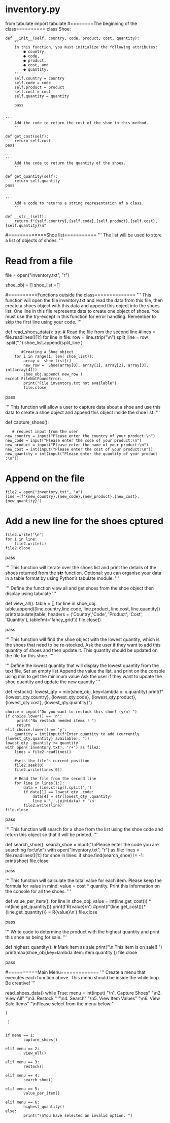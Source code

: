 # inventory.py
from tabulate import tabulate
#========The beginning of the class==========
class Shoe:

    def __init__(self, country, code, product, cost, quantity):
        '''
        In this function, you must initialize the following attributes:
            ● country,
            ● code,
            ● product,
            ● cost, and
            ● quantity.
        '''
        self.country = country
        self.code = code
        self.product = product
        self.cost = cost
        self.quantity = quantity

        pass

    
    '''
        Add the code to return the cost of the shoe in this method.
        '''

    def get_cost(self):
        return self.cost
    pass
    

    '''
        Add the code to return the quantity of the shoes.
        '''

    def get_quantity(self):
        return self.quantity
    pass


    '''
        Add a code to returns a string representation of a class.
        '''

    def __str__(self):
        return f"{self.country},{self.code},{self.product},{self.cost},{self.quantity}\n"



#=============Shoe list===========
'''
The list will be used to store a list of objects of shoes.
'''

# Read from a file 
file = open("inventory.txt", "r") 


shoe_obj = []
shoe_list =[]

#==========Functions outside the class==============
'''
    This function will open the file inventory.txt
    and read the data from this file, then create a shoes object with this data
    and append this object into the shoes list. One line in this file represents
    data to create one object of shoes. You must use the try-except in this function
    for error handling. Remember to skip the first line using your code.
'''


def read_shoes_data():
    try:
            # Read the file from the second line
           #lines = file.readlines()[1:]
        for line in file:
            row = line.strip("\n")
            split_line = row .split(",")
            shoe_list.append(split_line )
      

           #Creating a Shoe object
        for i in range(1, len( shoe_list)):
            array =  shoe_list[i]
            new_row =  Shoe(array[0], array[1], array[2], array[3], int(array[4]))
            shoe_obj.append( new_row )
    except FileNotFoundError:
            print("File inventory.txt not available")
            file.close
        
         
pass

'''
    This function will allow a user to capture data
    about a shoe and use this data to create a shoe object
    and append this object inside the shoe list.
 '''


def capture_shoes():
    
       # request input from the user
    new_country = input("Please enter the country of your product:\n")
    new_code = input("Please enter the code of your product:\n")
    new_product = input("Please enter the name of your product:\n")
    new_cost = int(input("Please enter the cost of your product:\n"))
    new_quantity = int(input("Please enter the quantity of your product :\n"))

# Append on the file 
    file2 = open("inventory.txt", "a") 
    line =(f'{new_country},{new_code},{new_product},{new_cost},{new_quantity}')

# Add a new line for the shoes cptured
    file2.write('\n')
    for i in line:
        file2.write(i)
    file2.close
        
pass
    
'''
    This function will iterate over the shoes list and
    print the details of the shoes returned from the __str__
    function. Optional: you can organise your data in a table format
    by using Python’s tabulate module.
'''

'''
Define the function view all  and get shoes from the shoe object then display using tabulate
'''

def view_all():
    table = []
    for line in shoe_obj:
      table.append([line.country,line.code, line.product, line.cost, line.quantity])
    print(tabulate(table, headers = ('Country','Code', 'Product', 'Cost', 'Quantity'), tablefmt='fancy_grid'))
    file.close()

    
pass
   
'''
    This function will find the shoe object with the lowest quantity,
    which is the shoes that need to be re-stocked. Ask the user if they
    want to add this quantity of shoes and then update it.
    This quantity should be updated on the file for this shoe.
'''

'''   Define the lowest quantity that will display the lowest quantity from the text file,
      Set an empty list Append the value the list, and print on the console using min to get 
      the minimum value Ask the user if they want to update the shoe quantity and update the new quantity 
 '''


def restock():
    lowest_qty = min(shoe_obj, key=lambda x: x.quantity)
    print(f"{lowest_qty.country}, {lowest_qty.code}, {lowest_qty.product}, {lowest_qty.cost}, {lowest_qty.quantity}")

    choice = input("Do you want to restock this shoe? (y/n) ")
    if choice.lower() == 'n':
         print("No restock needed items ! ")
         return
    elif choice.lower() == 'y':
        quantity = int(input(f"Enter quantity to add (currently {lowest_qty.quantity} available): "))
    lowest_qty .quantity += quantity
    with open('inventory.txt', 'r+') as file2:
        lines = file2.readlines()

        #sets the file's current position
        file2.seek(0)
        file2.write(lines[0])

        # Read the file from the second line
        for line in lines[1:]:
            data = line.strip().split(',')
            if data[1] == lowest_qty .code:
                data[4] = str(lowest_qty .quantity)
                line = ','.join(data) + '\n'
            file2.write(line)
    file.close

   
pass
 

'''
     This function will search for a shoe from the list
     using the shoe code and return this object so that it will be printed.
'''

def search_shoe():
    search_shoe = input("\nPlease enter the code you are searching for:\n\n")
    with open("inventory.txt", "r") as file:
        lines = file.readlines()[1:]
    for shoe in lines:
        if shoe.find(search_shoe) != -1:
              print(shoe)
    file.close

pass


'''
    This function will calculate the total value for each item.
    Please keep the formula for value in mind: value = cost * quantity.
    Print this information on the console for all the shoes.
'''

def value_per_item():
    for line in shoe_obj:
        value = int(line.get_cost()) * int(line.get_quantity())
        print(f'R{value}\n')
        #print(f'{line.get_cost()}*{line.get_quantity()} =  R{value}\n')
        file.close

pass


'''
    Write code to determine the product with the highest quantity and
    print this shoe as being for sale.
'''

def highest_quantity():
     # Mark item as sale 
    print("\n This item is on sale!! ")
    print(max(shoe_obj,key=lambda item: item.quantity ))
    file.close

    
   
pass

#==========Main Menu=============
'''
    Create a menu that executes each function above.
    This menu should be inside the while loop. Be creative!
'''


read_shoes_data()
while True:
    menu = int(input(
            "\n1. Capture Shoes"
    "\n2. View All"
    "\n3. Restock "
    "\n4. Search"
    "\n5. View Item Values"
    "\n6. View Sale Items"
    "\nPlease select from the menu below:"
            
    )
    
     )
     

    if menu == 1:
            capture_shoes()

    elif menu == 2:
            view_all()

    elif menu == 3:
            restock()

    elif menu == 4:
            search_shoe()

    elif menu == 5:
            value_per_item()

    elif menu == 6:
            highest_quantity()
    else:
            print("\nYou have selected an invalid option. ")

            



            




            


